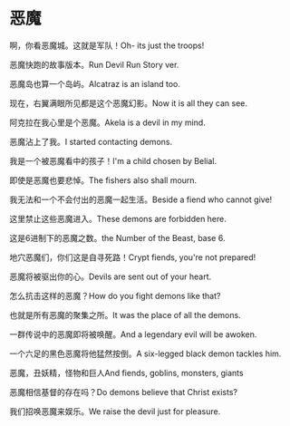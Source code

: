 # 恶魔

<p><span class="chinese">啊，你看恶魔城。这就是军队！</span><span class="english">Oh- its just the troops!</span></p>

<p><span class="chinese">恶魔快跑的故事版本。</span><span class="english">Run Devil Run Story ver.</span></p>

<p><span class="chinese">恶魔岛也算一个岛屿。</span><span class="english">Alcatraz is an island too.</span></p>

<p><span class="chinese">现在，右翼满眼所见都是这个恶魔幻影。</span><span class="english">Now it is all they can see.</span></p>

<p><span class="chinese">阿克拉在我心里是个恶魔。</span><span class="english">Akela is a devil in my mind.</span></p>

<p><span class="chinese">恶魔沾上了我。</span><span class="english">I started contacting demons.</span></p>

<p><span class="chinese">我是一个被恶魔看中的孩子！</span><span class="english">I'm a child chosen by Belial.</span></p>

<p><span class="chinese">即使是恶魔也要悲悼。</span><span class="english">The fishers also shall mourn.</span></p>

<p><span class="chinese">我无法和一个不会付出的恶魔一起生活。</span><span class="english">Beside a fiend who cannot give!</span></p>

<p><span class="chinese">这里禁止这些恶魔进入。</span><span class="english">These demons are forbidden here.</span></p>

<p><span class="chinese">这是6进制下的恶魔之数。</span><span class="english">the Number of the Beast, base 6.</span></p>

<p><span class="chinese">地穴恶魔们，你们这是自寻死路！</span><span class="english">Crypt fiends, you're not prepared!</span></p>

<p><span class="chinese">恶魔将被驱出你的心。</span><span class="english">Devils are sent out of your heart.</span></p>

<p><span class="chinese">怎么抗击这样的恶魔？</span><span class="english">How do you fight demons like that?</span></p>

<p><span class="chinese">也就是所有恶魔的聚集之所。</span><span class="english">It was the place of all the demons.</span></p>

<p><span class="chinese">一群传说中的恶魔即将被唤醒。</span><span class="english">And a legendary evil will be awoken.</span></p>

<p><span class="chinese">一个六足的黑色恶魔将他猛然按倒。</span><span class="english">A six-legged black demon tackles him.</span></p>

<p><span class="chinese">恶魔，丑妖精，怪物和巨人</span><span class="english">And fiends, goblins, monsters, giants</span></p>

<p><span class="chinese">恶魔相信基督的存在吗？</span><span class="english">Do demons believe that Christ exists?</span></p>

<p><span class="chinese">我们招唤恶魔来娱乐。</span><span class="english">We raise the devil just for pleasure.</span></p>

